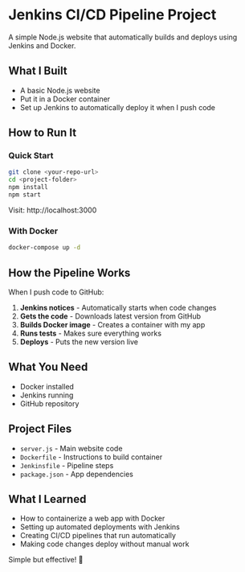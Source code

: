 # Jenkins CI/CD Pipeline Project

A simple Node.js website that automatically builds and deploys using Jenkins and Docker.

## What I Built

- A basic Node.js website
- Put it in a Docker container
- Set up Jenkins to automatically deploy it when I push code

## How to Run It

### Quick Start
```bash
git clone <your-repo-url>
cd <project-folder>
npm install
npm start
```

Visit: http://localhost:3000

### With Docker
```bash
docker-compose up -d
```

## How the Pipeline Works

When I push code to GitHub:

1. **Jenkins notices** - Automatically starts when code changes
2. **Gets the code** - Downloads latest version from GitHub  
3. **Builds Docker image** - Creates a container with my app
4. **Runs tests** - Makes sure everything works
5. **Deploys** - Puts the new version live

## What You Need

- Docker installed
- Jenkins running
- GitHub repository

## Project Files

- `server.js` - Main website code
- `Dockerfile` - Instructions to build container
- `Jenkinsfile` - Pipeline steps
- `package.json` - App dependencies

## What I Learned

- How to containerize a web app with Docker
- Setting up automated deployments with Jenkins
- Creating CI/CD pipelines that run automatically
- Making code changes deploy without manual work

Simple but effective! 🚀
